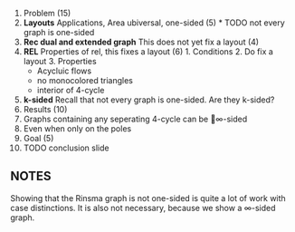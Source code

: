 1. Problem (15)
  1. **Layouts** Applications, Area ubiversal,  one-sided (5)
    * TODO not every graph is one-sided
  2. **Rec dual and extended graph** This does not yet fix a layout (4)
  2. **REL** Properties of rel, this fixes a layout (6)
    1. Conditions
    2. Do fix a layout
    3. Properties
       * Acycluic flows
       * no monocolored triangles
       * interior of 4-cycle
   3. **k-sided** Recall that not every graph is one-sided. Are they k-sided?
2. Results (10)
  1. Graphs containing any seperating 4-cycle can be ∞-sided
  2. Even when only on the poles
3. Goal (5)
4. TODO conclusion slide


## NOTES
Showing that the Rinsma graph is not one-sided is quite a lot of work with case distinctions. It is also not necessary, because we show a ∞-sided graph.
